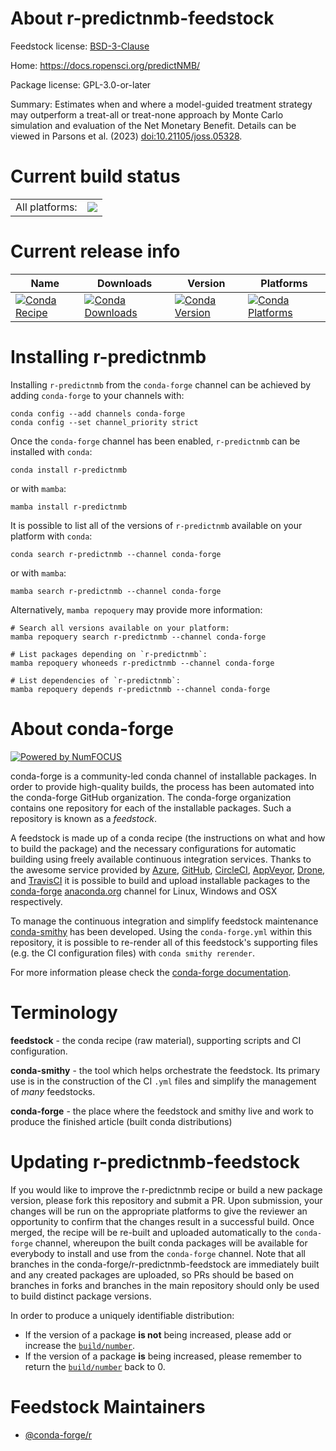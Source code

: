 About r-predictnmb-feedstock
============================

Feedstock license: [BSD-3-Clause](https://github.com/conda-forge/r-predictnmb-feedstock/blob/main/LICENSE.txt)

Home: https://docs.ropensci.org/predictNMB/

Package license: GPL-3.0-or-later

Summary: Estimates when and where a model-guided treatment strategy may outperform a treat-all or treat-none approach by Monte Carlo simulation and evaluation of the Net Monetary Benefit. Details can be viewed in Parsons et al. (2023) <doi:10.21105/joss.05328>.

Current build status
====================


<table><tr><td>All platforms:</td>
    <td>
      <a href="https://dev.azure.com/conda-forge/feedstock-builds/_build/latest?definitionId=19429&branchName=main">
        <img src="https://dev.azure.com/conda-forge/feedstock-builds/_apis/build/status/r-predictnmb-feedstock?branchName=main">
      </a>
    </td>
  </tr>
</table>

Current release info
====================

| Name | Downloads | Version | Platforms |
| --- | --- | --- | --- |
| [![Conda Recipe](https://img.shields.io/badge/recipe-r--predictnmb-green.svg)](https://anaconda.org/conda-forge/r-predictnmb) | [![Conda Downloads](https://img.shields.io/conda/dn/conda-forge/r-predictnmb.svg)](https://anaconda.org/conda-forge/r-predictnmb) | [![Conda Version](https://img.shields.io/conda/vn/conda-forge/r-predictnmb.svg)](https://anaconda.org/conda-forge/r-predictnmb) | [![Conda Platforms](https://img.shields.io/conda/pn/conda-forge/r-predictnmb.svg)](https://anaconda.org/conda-forge/r-predictnmb) |

Installing r-predictnmb
=======================

Installing `r-predictnmb` from the `conda-forge` channel can be achieved by adding `conda-forge` to your channels with:

```
conda config --add channels conda-forge
conda config --set channel_priority strict
```

Once the `conda-forge` channel has been enabled, `r-predictnmb` can be installed with `conda`:

```
conda install r-predictnmb
```

or with `mamba`:

```
mamba install r-predictnmb
```

It is possible to list all of the versions of `r-predictnmb` available on your platform with `conda`:

```
conda search r-predictnmb --channel conda-forge
```

or with `mamba`:

```
mamba search r-predictnmb --channel conda-forge
```

Alternatively, `mamba repoquery` may provide more information:

```
# Search all versions available on your platform:
mamba repoquery search r-predictnmb --channel conda-forge

# List packages depending on `r-predictnmb`:
mamba repoquery whoneeds r-predictnmb --channel conda-forge

# List dependencies of `r-predictnmb`:
mamba repoquery depends r-predictnmb --channel conda-forge
```


About conda-forge
=================

[![Powered by
NumFOCUS](https://img.shields.io/badge/powered%20by-NumFOCUS-orange.svg?style=flat&colorA=E1523D&colorB=007D8A)](https://numfocus.org)

conda-forge is a community-led conda channel of installable packages.
In order to provide high-quality builds, the process has been automated into the
conda-forge GitHub organization. The conda-forge organization contains one repository
for each of the installable packages. Such a repository is known as a *feedstock*.

A feedstock is made up of a conda recipe (the instructions on what and how to build
the package) and the necessary configurations for automatic building using freely
available continuous integration services. Thanks to the awesome service provided by
[Azure](https://azure.microsoft.com/en-us/services/devops/), [GitHub](https://github.com/),
[CircleCI](https://circleci.com/), [AppVeyor](https://www.appveyor.com/),
[Drone](https://cloud.drone.io/welcome), and [TravisCI](https://travis-ci.com/)
it is possible to build and upload installable packages to the
[conda-forge](https://anaconda.org/conda-forge) [anaconda.org](https://anaconda.org/)
channel for Linux, Windows and OSX respectively.

To manage the continuous integration and simplify feedstock maintenance
[conda-smithy](https://github.com/conda-forge/conda-smithy) has been developed.
Using the ``conda-forge.yml`` within this repository, it is possible to re-render all of
this feedstock's supporting files (e.g. the CI configuration files) with ``conda smithy rerender``.

For more information please check the [conda-forge documentation](https://conda-forge.org/docs/).

Terminology
===========

**feedstock** - the conda recipe (raw material), supporting scripts and CI configuration.

**conda-smithy** - the tool which helps orchestrate the feedstock.
                   Its primary use is in the construction of the CI ``.yml`` files
                   and simplify the management of *many* feedstocks.

**conda-forge** - the place where the feedstock and smithy live and work to
                  produce the finished article (built conda distributions)


Updating r-predictnmb-feedstock
===============================

If you would like to improve the r-predictnmb recipe or build a new
package version, please fork this repository and submit a PR. Upon submission,
your changes will be run on the appropriate platforms to give the reviewer an
opportunity to confirm that the changes result in a successful build. Once
merged, the recipe will be re-built and uploaded automatically to the
`conda-forge` channel, whereupon the built conda packages will be available for
everybody to install and use from the `conda-forge` channel.
Note that all branches in the conda-forge/r-predictnmb-feedstock are
immediately built and any created packages are uploaded, so PRs should be based
on branches in forks and branches in the main repository should only be used to
build distinct package versions.

In order to produce a uniquely identifiable distribution:
 * If the version of a package **is not** being increased, please add or increase
   the [``build/number``](https://docs.conda.io/projects/conda-build/en/latest/resources/define-metadata.html#build-number-and-string).
 * If the version of a package **is** being increased, please remember to return
   the [``build/number``](https://docs.conda.io/projects/conda-build/en/latest/resources/define-metadata.html#build-number-and-string)
   back to 0.

Feedstock Maintainers
=====================

* [@conda-forge/r](https://github.com/conda-forge/r/)

